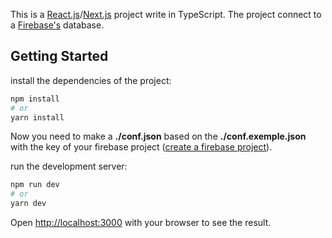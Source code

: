 This is a [React.js](https://reactjs.org/)/[Next.js](https://nextjs.org/) project write in TypeScript.
The project connect to a [Firebase's](https://firebase.google.com/) database.

## Getting Started

install the dependencies of the project:

```bash of
npm install
# or
yarn install
```

Now you need to make a __./conf.json__ based on the __./conf.exemple.json__ with the key of your firebase project ([create a firebase project](https://www.google.com/search?client=firefox-b-d&q=firebase+create+project)).

run the development server:

```bash
npm run dev
# or
yarn dev
```

Open [http://localhost:3000](http://localhost:3000) with your browser to see the result.



